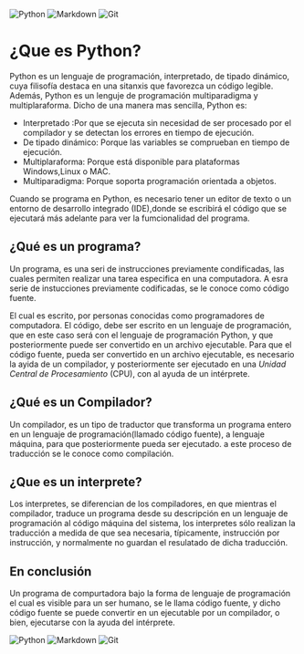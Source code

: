 ![Python](https://img.shields.io/badge/Python-%233776AB.svg?style=flat-square&logo=python&logoColor=white) 
![Markdown](https://img.shields.io/badge/Markdown-%23000000.svg?style=flat-square&logo=markdown&logoColor=white)
![Git](https://img.shields.io/badge/Git-%23F05033.svg?style=flat-square&logo=git&logoColor=white) 

# ¿Que es Python?

Python es un lenguaje de programación, interpretado, de tipado dinámico, cuya filisofía destaca en una sitanxis que favorezca un código legible. Además, Python es un lenguje de programación multiparadigma y multiplaraforma. Dicho de una manera mas sencilla, Python es:

  - Interpretado :Por que se ejecuta sin necesidad de ser procesado por el compilador y se detectan los errores en tiempo de ejecución.
  - De tipado dinámico: Porque las variables se comprueban en tiempo de ejecución.
  - Multiplaraforma: Porque está disponible para plataformas Windows,Linux o MAC.
  - Multiparadigma: Porque soporta programación orientada a objetos.
  
Cuando se programa en Python, es necesario tener un editor de texto o un entorno de desarrollo integrado (IDE),donde se escribirá el código que se ejecutará más adelante para ver la fumcionalidad del programa.

## ¿Qué es un programa?

Un programa, es una seri de instrucciones previamente condificadas, las cuales permiten realizar una tarea especifica en una computadora. A esra serie de instucciones previamente codificadas, se le conoce como código fuente.

El cual es escrito, por personas conocidas como programadores de computadora. El código, debe ser escrito en un lenguaje de programación, que en este caso será con el lenguaje de programación Python, y que posteriormente puede ser convertido en un archivo ejecutable. Para que el código fuente, pueda ser convertido en un archivo ejecutable, es necesario la ayida de un compilador, y posteriormente ser ejecutado en una _Unidad Central de Procesamiento_ (CPU), con al ayuda de un intérprete.

## ¿Qué es un Compilador?

Un compilador, es un tipo de traductor que transforma un programa entero en un lenguaje de programación(llamado código fuente),
a lenguaje máquina, para que posteriormente pueda ser ejecutado. a este proceso de traducción se le conoce como compilación. 

## ¿Que es un interprete?

Los interpretes, se diferencian de los compiladores, en que mientras el compilador, traduce un programa desde su descripción en un lenguaje de programación al código máquina del sistema, los interpretes sólo realizan la traducción a medida de que sea necesaria, típicamente, instrucción por instrucción, y normalmente no guardan el resulatado de dicha traducción.

## En conclusión

Un programa de compurtadora bajo la forma de lenguaje de programación el cual es visible para un ser humano, se le llama código fuente, y dicho código fuente se puede convertir en un ejecutable por un compilador, o bien, ejecutarse con la ayuda del intérprete.

![Python](https://img.shields.io/badge/Python-%233776AB.svg?style=flat-square&logo=python&logoColor=white) 
![Markdown](https://img.shields.io/badge/Markdown-%23000000.svg?style=flat-square&logo=markdown&logoColor=white)
![Git](https://img.shields.io/badge/Git-%23F05033.svg?style=flat-square&logo=git&logoColor=white) 

